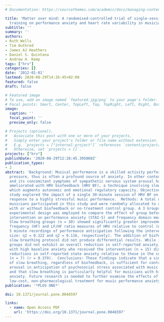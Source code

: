 ```yaml
---
# Documentation: https://sourcethemes.com/academic/docs/managing-content/

title: 'Matter over mind: A randomised-controlled trial of single-session biofeedback
  training on performance anxiety and heart rate variability in musicians'
subtitle: ''
summary: ''
authors:
- Ruth Wells
- Tim Outhred
- James AJ Heathers
- Daniel S. Quintana
- Andrew H. Kemp
tags: ["hrv"]
categories: []
date: '2012-01-01'
lastmod: 2020-08-29T14:26:45+02:00
featured: false
draft: false

# Featured image
# To use, add an image named `featured.jpg/png` to your page's folder.
# Focal points: Smart, Center, TopLeft, Top, TopRight, Left, Right, BottomLeft, Bottom, BottomRight.
image:
  caption: ''
  focal_point: ''
  preview_only: false

# Projects (optional).
#   Associate this post with one or more of your projects.
#   Simply enter your project's folder or file name without extension.
#   E.g. `projects = ["internal-project"]` references `content/project/deep-learning/index.md`.
#   Otherwise, set `projects = []`.
projects: ["hrv"]
publishDate: '2020-08-29T12:26:45.395060Z'
publication_types:
- 2
abstract: 'Background: Musical performance is a skilled activity performed under intense
  pressure, thus is often a profound source of anxiety. In other contexts, anxiety
  and its concomitant symptoms of sympathetic nervous system arousal have been successfully
  ameliorated with HRV biofeedback (HRV BF), a technique involving slow breathing
  which augments autonomic and emotional regulatory capacity. Objective: This randomised-controlled
  study explored the impact of a single 30-minute session of HRV BF on anxiety in
  response to a highly stressful music performance.  Methods: A total of 46 trained
  musicians participated in this study and were randomly allocated to a slow breathing
  with or without biofeedback or no-treatment control group. A 3 Group×2 Time mixed
  experimental design was employed to compare the effect of group before and after
  intervention on performance anxiety (STAI-S) and frequency domain measures of HRV.  Results:
  Slow breathing groups (n = 30) showed significantly greater improvements in high
  frequency (HF) and LF/HF ratio measures of HRV relative to control (n = 15) during
  5 minute recordings of performance anticipation following the intervention (effect
  size: η2 = 0.122 and η2 = 0.116, respectively). The addition of biofeedback to a
  slow breathing protocol did not produce differential results. While intervention
  groups did not exhibit an overall reduction in self-reported anxiety, participants
  with high baseline anxiety who received the intervention (n = 15) displayed greater
  reductions in self-reported state anxiety relative to those in the control condition
  (n = 7) (r = 0.379).  Conclusions: These findings indicate that a single session
  of slow breathing, regardless of biofeedback, is sufficient for controlling physiological
  arousal in anticipation of psychosocial stress associated with music performance
  and that slow breathing is particularly helpful for musicians with high levels of
  anxiety. Future research is needed to further examine the effects of HRV BF as a
  low-cost, non-pharmacological treatment for music performance anxiety.'
publication: '*PLOS ONE*'

doi: 10.1371/journal.pone.0046597

links:
  - name: Open Access PDF
    url: 'https://doi.org/10.1371/journal.pone.0046597'
---
```

